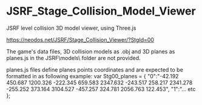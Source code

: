 # JSRF_Stage_Collision_Model_Viewer
JSRF level collision 3D model viewer, using Three.js

https://neodos.net/JSRF/Stage_Collision_Viewer/?StgId=00

The game's data files, 3D collision models as .obj and 3D planes as planes.js in the JSRF\models\ folder are not provided.

planes.js files define planes points coordinates and are expected to  be formatted in as following example:
var Stg00_planes = {
								"0":"-42.192 450.687 1200.326 -222.345 659.583 2347.632 -243.517 258.217 2341.278 -255.252 373.164 3104.527 -457.257 324.781 2056.763 122.453",
								"1":"... etc
							};
